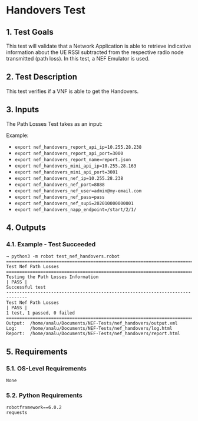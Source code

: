 # Handovers Test

## 1. Test Goals

This test will validate that a Network Application is able to retrieve indicative information about the UE RSSI subtracted from the respective radio node transmitted (path loss). In this test, a NEF Emulator is used.

## 2. Test Description

This test verifies if a VNF is able to get the Handovers.

## 3. Inputs

The Path Losses Test takes as an input:

Example:
- `export nef_handovers_report_api_ip=10.255.28.238`
- `export nef_handovers_report_api_port=3000`
- `export nef_handovers_report_name=report.json`
- `export nef_handovers_mini_api_ip=10.255.28.163`
- `export nef_handovers_mini_api_port=3001`
- `export nef_handovers_nef_ip=10.255.28.238`
- `export nef_handovers_nef_port=8888`
- `export nef_handovers_nef_user=admin@my-email.com`
- `export nef_handovers_nef_pass=pass`
- `export nef_handovers_nef_supi=202010000000001`
- `export nef_handovers_napp_endpoint=/start/2/1/`

## 4. Outputs

### 4.1. Example - Test Succeeded

``` 
→ python3 -m robot test_nef_handovers.robot
==============================================================================
Test Nef Path Losses                                                          
==============================================================================
Testing the Path Losses Information                                   | PASS |
Successful test
------------------------------------------------------------------------------
Test Nef Path Losses                                                  | PASS |
1 test, 1 passed, 0 failed
==============================================================================
Output:  /home/analu/Documents/NEF-Tests/nef_handovers/output.xml
Log:     /home/analu/Documents/NEF-Tests/nef_handovers/log.html
Report:  /home/analu/Documents/NEF-Tests/nef_handovers/report.html
```

## 5. Requirements

### 5.1. OS-Level Requirements

`None`

### 5.2. Python Requirements

```
robotframework==6.0.2
requests
```

